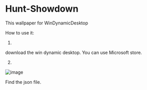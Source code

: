 # Hunt-Showdown
This wallpaper for WinDynamicDesktop

How to use it: 



1.
download the win dynamic desktop. You can use Microsoft store.



2.

![image](https://user-images.githubusercontent.com/98459987/208745334-a3a61bcd-5d61-4849-8879-e46bf95bf370.png)




Find the json file.
